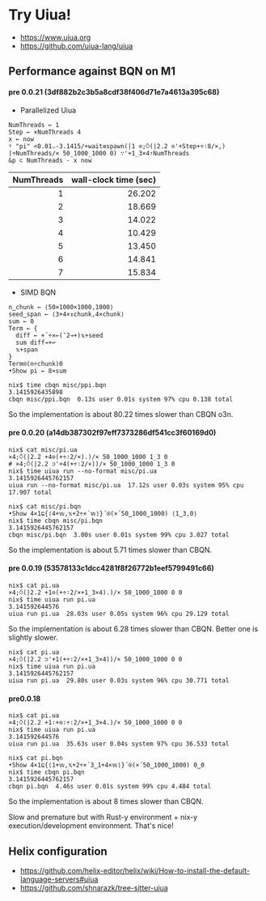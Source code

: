 # Try Uiua!

- https://www.uiua.org
- https://github.com/uiua-lang/uiua

## Performance against BQN on M1

#### pre 0.0.21 (3df882b2c3b5a8cdf38f406d71e7a4613a395c68)

- Parallelized Uiua

```
NumThreads ← 1
Step ← ×NumThreads 4
x ← now
⍤ "pi" <0.01⌵-3.1415/+wait≡spawn(|1 ⊙;⍥(|2.2 ⊙'+Step+÷∶8/×,)⌈÷NumThreads/× 50_1000_1000 0) ∵'+1_3×4⇡NumThreads
&p ⊂ NumThreads - x now
```

|NumThreads | wall-clock time (sec)|
|----------:|------:|
|1          | 26.202|
|2          | 18.669|
|3          | 14.022|
|4          | 10.429|
|5          | 13.450|
|6          | 14.841|
|7          | 15.834|

- SIMD BQN

```
n‿chunk ← ⟨50×1000×1000,1000⟩
seed‿span ← ⟨3+4×↕chunk,4×chunk⟩
sum ← 0
Term ← {
  diff ← +´÷×⟜(¯2⊸+)𝕩+seed
  sum diff⊸+↩
  𝕩+span
}
Term⍟(n÷chunk)0
•Show pi ← 8×sum
```

```
nix$ time cbqn misc/ppi.bqn
3.1415926435898
cbqn misc/ppi.bqn  0.13s user 0.01s system 97% cpu 0.138 total
```

So the implementation is about 80.22 times slower than CBQN o3n.

#### pre 0.0.20 (a14db387302f97eff7373286df541cc3f60169d0)

```
nix$ cat misc/pi.ua
×4;⍥(|2.2 +4⊙(+÷∶2/×).)/× 50_1000_1000 1_3 0
# ×4;⍥(|2.2 ⊃'+4(+÷∶2/×))/× 50_1000_1000 1_3 0
nix$ time uiua run --no-format misc/pi.ua
3.1415926445762157
uiua run --no-format misc/pi.ua  17.12s user 0.03s system 95% cpu 17.907 total

nix$ cat misc/pi.bqn
•Show 4×1⊑{⟨4+𝕨,𝕩+2÷×´𝕨⟩}´⍟(×´50‿1000‿1000) ⟨1‿3,0⟩
nix$ time cbqn misc/pi.bqn
3.1415926445762157
cbqn misc/pi.bqn  3.00s user 0.01s system 99% cpu 3.027 total
```

So the implementation is about 5.71 times slower than CBQN.

#### pre 0.0.19 (53578133c1dcc4281f8f26772b1eef5799491c66)

```
nix$ cat pi.ua
×4;⍥(|2.2 +1⊙(+÷∶2/×+1_3×4).)/× 50_1000_1000 0 0
nix$ time uiua run pi.ua
3.141592644576
uiua run pi.ua  28.03s user 0.05s system 96% cpu 29.129 total
```

So the implementation is about 6.28 times slower than CBQN.
Better one is slightly slower.

```
nix$ cat pi.ua
×4;⍥(|2.2 ⊃'+1(+÷∶2/×+1_3×4))/× 50_1000_1000 0 0
nix$ time uiua run pi.ua
3.1415926445762157
uiua run pi.ua  29.80s user 0.03s system 96% cpu 30.771 total
```

#### pre0.0.18

```
nix$ cat pi.ua
×4;⍥(|2.2 +1∶+⊙∶÷∶2/×+1_3×4.)/× 50_1000_1000 0 0
nix$ time uiua run pi.ua
3.141592644576
uiua run pi.ua  35.63s user 0.04s system 97% cpu 36.533 total

nix$ cat pi.bqn
•Show 4×1⊑{⟨1+𝕨,𝕩+2÷×´3‿1+4×𝕨⟩}´⍟(×´50‿1000‿1000) 0‿0
nix$ time cbqn pi.bqn
3.1415926445762157
cbqn pi.bqn  4.46s user 0.01s system 99% cpu 4.484 total
```

So the implementation is about 8 times slower than CBQN.

Slow and premature but with Rust-y environment + nix-y execution/development environment. That's nice!

## Helix configuration

- https://github.com/helix-editor/helix/wiki/How-to-install-the-default-language-servers#uiua
- https://github.com/shnarazk/tree-sitter-uiua
